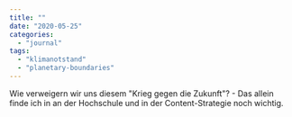 ```yaml
---
title: ""
date: "2020-05-25"
categories: 
  - "journal"
tags: 
  - "klimanotstand"
  - "planetary-boundaries"
---
```


Wie verweigern wir uns diesem "Krieg gegen die Zukunft"? - Das allein finde ich in an der Hochschule und in der Content-Strategie noch wichtig.

